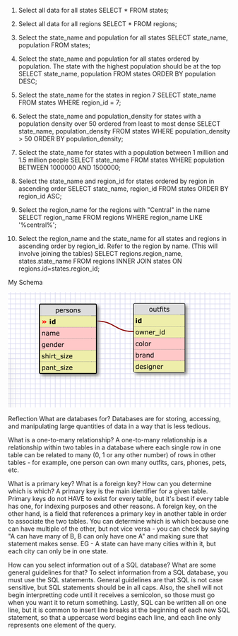 1. Select all data for all states
SELECT * FROM states;

2. Select all data for all regions
SELECT * FROM regions;

3. Select the state_name and population for all states
SELECT state_name, population FROM states;

4. Select the state_name and population for all states ordered by population. The state with the highest population should be at the top
SELECT state_name, population FROM states
ORDER BY population DESC;

5. Select the state_name for the states in region 7
SELECT state_name FROM states WHERE region_id = 7;

6. Select the state_name and population_density for states with a population density over 50 ordered from least to most dense
SELECT state_name, population_density
FROM states
WHERE population_density > 50
ORDER BY population_density;

7. Select the state_name for states with a population between 1 million and 1.5 million people
SELECT state_name
FROM states
WHERE population BETWEEN 1000000 AND 1500000;

8. Select the state_name and region_id for states ordered by region in ascending order
SELECT state_name, region_id FROM states
ORDER BY region_id ASC;

9. Select the region_name for the regions with "Central" in the name
SELECT region_name
FROM regions
WHERE region_name LIKE '%central%';

10. Select the region_name and the state_name for all states and regions in ascending order by region_id. Refer to the region by name. (This will involve joining the tables)
SELECT regions.region_name, states.state_name
FROM regions
INNER JOIN states
ON regions.id=states.region_id;

My Schema

![my schema](https://github.com/TimBek2/phase-0/blob/master/week-8/database-intro/Screen%20Shot%202016-02-01%20at%202.52.44%20AM.png "My Schema")

Reflection
What are databases for?
Databases are for storing, accessing, and manipulating large quantities of data in a way that is less tedious.

What is a one-to-many relationship?
A one-to-many relationship is a relationship within two tables in a database where each single row in one table can be related to many (0, 1 or any other number) of rows in other tables - for example, one person can own many outfits, cars, phones, pets, etc.

What is a primary key? What is a foreign key? How can you determine which is which?
A primary key is the main identifier for a given table. Primary keys do not HAVE to exist for every table, but it's best if every table has one, for indexing purposes and other reasons. A foreign key, on the other hand, is a field that references a primary key in another table in order to associate the two tables. You can determine which is which because one can have multiple of the other, but not vice versa - you can check by saying "A can have many of B, B can only have one A" and making sure that statement makes sense. EG - A state can have many cities within it, but each city can only be in one state. 

How can you select information out of a SQL database? What are some general guidelines for that?
To select information from a SQL database, you must use the SQL statements. General guidelines are that SQL is not case sensitive, but SQL statements should be in all caps. Also, the shell will not begin interpretting code until it receives a semicolon, so those must go when you want it to return something. Lastly, SQL can be written all on one line, but it is common to insert line breaks at the beginning of each new SQL statement, so that a uppercase word begins each line, and each line only represents one element of the query. 
